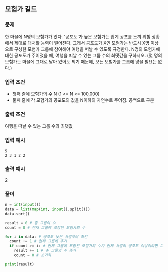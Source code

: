 ## 모험가 길드

### 문제

한 마을에 N명의 모험가가 있다. '공포도'가 높은 모험가는 쉽게 공포를 느껴 위험 상황에서 제대로 대처할 능력이 떨어진다. 그래서 공포도가 X인 모험가는 반드시 X명 이상으로 구성한 모험가 그룹에 참여해야 여행을 떠날 수 있도록 규정한다. N명의 모험가에 대한 공포도가 주어졌을 때, 여행을 떠날 수 있는 그룹 수의 최댓값을 구하시오. (몇 명의 모험가는 마을에 그대로 남아 있어도 되기 때문에, 모든 모험가를 그룹에 넣을 필요는 없다.)

### 입력 조건

- 첫째 줄에 모험가의 수 N (1 <= N <= 100,000)
- 둘째 줄에 각 모험가의 공포도의 값을 N이하의 자연수로 주어짐. 공백으로 구분

### 출력 조건

여행을 떠날 수 있는 그룹 수의 최댓값

### 입력 예시

```
5
2 3 1 2 2
```

### 출력 예시

2

### 풀이

```py
n = int(input())
data = list(map(int, input().split()))
data.sort()

result = 0 # 총 그룹의 수
count = 0 # 현재 그룹에 포함된 모험가의 수

for i in data: # 공포도 낮은 사람부터 확인
  count += 1 # 현재 그룹에 추가
  if count >= i: # 현재 그룹에 포함된 모험가의 수가 현재 사람의 공포도 이상이라면 그룹 결성
    result += 1 # 총 그룹의 수 증가
    count = 0 # 초기화

print(result)
```
